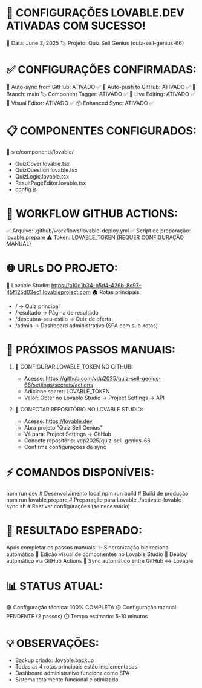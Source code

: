# 🎉 CONFIGURAÇÕES LOVABLE.DEV ATIVADAS COM SUCESSO!

📅 Data: June 3, 2025
🏷️ Projeto: Quiz Sell Genius (quiz-sell-genius-66)

# ✅ CONFIGURAÇÕES CONFIRMADAS:

🔄 Auto-sync from GitHub: ATIVADO ✅
🔄 Auto-push to GitHub: ATIVADO ✅
🌿 Branch: main
🏷️ Component Tagger: ATIVADO ✅
🎨 Live Editing: ATIVADO ✅
🔧 Visual Editor: ATIVADO ✅
📦 Enhanced Sync: ATIVADO ✅

# 📋 COMPONENTES CONFIGURADOS:

📁 src/components/lovable/

- QuizCover.lovable.tsx
- QuizQuestion.lovable.tsx
- QuizLogic.lovable.tsx
- ResultPageEditor.lovable.tsx
- config.js

# 🚀 WORKFLOW GITHUB ACTIONS:

✅ Arquivo: .github/workflows/lovable-deploy.yml
✅ Script de preparação: lovable:prepare
⚠️ Token: LOVABLE_TOKEN (REQUER CONFIGURAÇÃO MANUAL)

# 🌐 URLs DO PROJETO:

🔗 Lovable Studio: https://a10d1b34-b5d4-426b-8c97-45f125d03ec1.lovableproject.com
🏠 Rotas principais:

- / → Quiz principal
- /resultado → Página de resultado
- /descubra-seu-estilo → Quiz de oferta
- /admin → Dashboard administrativo (SPA com sub-rotas)

# 📝 PRÓXIMOS PASSOS MANUAIS:

1. 🔑 CONFIGURAR LOVABLE_TOKEN NO GITHUB:

   - Acesse: https://github.com/vdp2025/quiz-sell-genius-66/settings/secrets/actions
   - Adicione secret: LOVABLE_TOKEN
   - Valor: Obter no Lovable Studio → Project Settings → API

2. 🔗 CONECTAR REPOSITÓRIO NO LOVABLE STUDIO:
   - Acesse: https://lovable.dev
   - Abra projeto "Quiz Sell Genius"
   - Vá para: Project Settings → GitHub
   - Conecte repositório: vdp2025/quiz-sell-genius-66
   - Confirme configurações de sync

# ⚡ COMANDOS DISPONÍVEIS:

npm run dev # Desenvolvimento local
npm run build # Build de produção
npm run lovable:prepare # Preparação para Lovable
./activate-lovable-sync.sh # Reativar configurações (se necessário)

# 🎯 RESULTADO ESPERADO:

Após completar os passos manuais:
✨ Sincronização bidirecional automática
🎨 Edição visual de componentes no Lovable Studio
🚀 Deploy automático via GitHub Actions
🔄 Sync automático entre GitHub ↔ Lovable

# 📊 STATUS ATUAL:

🟢 Configuração técnica: 100% COMPLETA
🟡 Configuração manual: PENDENTE (2 passos)
⏱️ Tempo estimado: 5-10 minutos

# 💡 OBSERVAÇÕES:

- Backup criado: .lovable.backup
- Todas as 4 rotas principais estão implementadas
- Dashboard administrativo funciona como SPA
- Sistema totalmente funcional e otimizado
